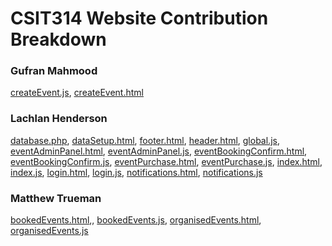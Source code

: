 # CSIT314 Website Contribution Breakdown

### Gufran Mahmood
[createEvent.js](https://github.com/SlushyRH/CSIT314-Project/blob/main/assets/js/createEvent.js),
[createEvent.html](https://github.com/SlushyRH/CSIT314-Project/blob/main/createEvent.html)

### Lachlan Henderson
[database.php](https://github.com/SlushyRH/CSIT314-Project/blob/main/api/database.php),
[dataSetup.html](https://github.com/SlushyRH/CSIT314-Project/blob/main/setup/dataSetup.html),
[footer.html](https://github.com/SlushyRH/CSIT314-Project/blob/main/assets/components/footer.html),
[header.html](https://github.com/SlushyRH/CSIT314-Project/blob/main/assets/components/header.html),
[global.js](https://github.com/SlushyRH/CSIT314-Project/blob/main/assets/js/global.js),
[eventAdminPanel.html](https://github.com/SlushyRH/CSIT314-Project/blob/main/eventAdminPanel.html),
[eventAdminPanel.js](https://github.com/SlushyRH/CSIT314-Project/blob/main/assets/js/eventAdminPanel.js),
[eventBookingConfirm.html](https://github.com/SlushyRH/CSIT314-Project/blob/main/eventBookingConfirm.html),
[eventBookingConfirm.js](https://github.com/SlushyRH/CSIT314-Project/blob/main/assets/js/eventBookingConfirm.js),
[eventPurchase.html](https://github.com/SlushyRH/CSIT314-Project/blob/main/eventPurchase.html),
[eventPurchase.js](https://github.com/SlushyRH/CSIT314-Project/blob/main/assets/js/eventPurchase.js),
[index.html](https://github.com/SlushyRH/CSIT314-Project/blob/main/index.html),
[index.js](https://github.com/SlushyRH/CSIT314-Project/blob/main/assets/js/index.js),
[login.html](https://github.com/SlushyRH/CSIT314-Project/blob/main/login.html),
[login.js](https://github.com/SlushyRH/CSIT314-Project/blob/main/assets/js/login.js),
[notifications.html](https://github.com/SlushyRH/CSIT314-Project/blob/main/notifications.html),
[notifications.js](https://github.com/SlushyRH/CSIT314-Project/blob/main/assets/js/notifications.js)

### Matthew Trueman
[bookedEvents.html](https://github.com/SlushyRH/CSIT314-Project/blob/main/bookedEvents.html),,
[bookedEvents.js](https://github.com/SlushyRH/CSIT314-Project/blob/main/assets/js/bookedEvents.js),
[organisedEvents.html](https://github.com/SlushyRH/CSIT314-Project/blob/main/organisedEvents.html),
[organisedEvents.js](https://github.com/SlushyRH/CSIT314-Project/blob/main/assets/js/organisedEvents.js)